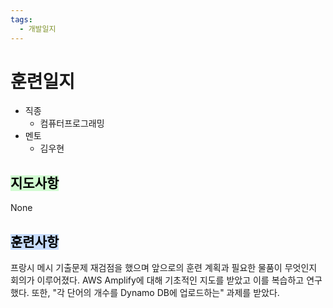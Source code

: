```yaml
---
tags:
  - 개발일지
---
```

# 훈련일지

- 직종
	- 컴퓨터프로그래밍
- 멘토
	- 김우현
## <mark style="background: #BBFABBA6;">지도사항</mark>

None

## <mark style="background: #ADCCFFA6;">훈련사항</mark>

프랑시 메시 기출문제 재검점을 했으며 앞으로의 훈련 계획과 필요한 물품이 무엇인지 회의가 이루어졌다. AWS Amplify에 대해 기초적인 지도를 받았고 이를 복습하고 연구했다.
또한, "각 단어의 개수를 Dynamo DB에 업로드하는" 과제를 받았다.